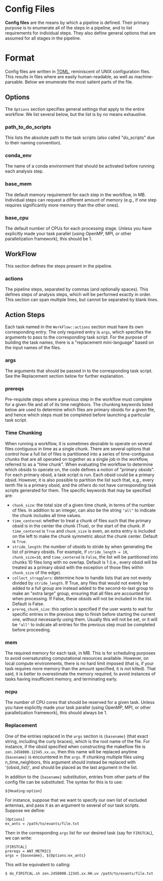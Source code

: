 # Config Files

**Config files** are the means by which a pipeline is defined. Their primary
purpose is to enumerate all of the steps in a pipeline, and to list requirements
for individual steps. They also define general options that are assumed for all
stages in the pipeline.

# Format

Config files are written in [TOML](https://en.wikipedia.org/wiki/TOML),
reminiscent of UNIX configuration files. This results in files where are easily
human-readable, as well as machine-parsable. Below we enumerate the most salient
parts of the file.

## Options

The `Options` section specifies general settings that apply to the entire
workflow. We list several below, but the list is by no means exhaustive.

### path_to_do_scripts

This lists the absolute path to the task scripts (also called "do_scripts" due
to their naming convention).

### conda_env

The name of a conda environment that should be activated before running each
analysis step.

### base_mem

The default memory requirement for each step in the workflow, in MB. Individual
steps can request a different amount of memory (e.g., if one step requires
significantly more memory than the other ones).

### base_cpu

The default number of CPUs for each processing stage. Unless you have explicitly
made your task parallel (using OpenMP, MPI, or other parallelization framework),
this should be 1.


## WorkFlow

This section defines the steps present in the pipeline.

### actions

The pipeline steps, separated by commas (and optionally spaces). This defines
steps of analysis steps, which will be performed exactly in order. This section
can span multiple lines, but cannot be separated by blank lines.

## Action Steps

Each task named in the `WorkFlow::actions` section must have its own
corresponding entry. The only required entry is `args`, which specifies the
arguments to pass to the corresponding task script. For the purpose of building
the task names, there is a "replacement mini-language" based on the input names
of the files.

### args

The arguments that should be passed in to the corresponding task script. See the
Replacement section below for further explanation.

### prereqs

Pre-requisite steps where a previous step in
the workflow must complete for a given file and all of its time neighbors. The
chunking keywords listed below are used to determine which files are primary
obsids for a given file, and hence which steps must be completed before
launching a particular task script.

### Time Chunking

When running a workflow, it is sometimes desirable to operate on several files
contiguous in time as a single chunk. There are several options that control how
a full list of files is partitioned into a series of time-contiguous chunks that
are all operated on together as a single job in the workflow, referred to as a
"time chunk". When evaluating the workflow to determine which obsids to operate
on, the code defines a notion of "primary obsids". For each primary obsid, a
task script is run. Each obsid could be a primary obsid.  However, it is also
possible to partition the list such that, e.g., every tenth file is a primary
obsid, and the others do not have corresponding task scripts generated for
them. The specific keywords that may be specified are:

* `chunk_size`: the total size of a given time chunk, in terms of the number of
  files. In addition to an integer, can also be the string `"all"` to indicate
  the chunk includes all time values.
* `time_centered`: whether to treat a chunk of files such that the primary obsid
  is in the center the chunk (True), or the start of the chunk. If
  `time_centered` is `True` and `chunk_size` is even, an extra entry is included
  on the left to make the chunk symmetric about the chunk center. Default is
  `True`.
* `stride_length`: the number of obsids to stride by when generating the list of
  primary obsids. For example, if `stride_length = 10`, `chunk_size=10`, and
  `time_centered` is `False`, the list will be partitioned into chunks 10 files
  long with no overlap. Default is 1 (i.e., every obsid will be treated as a
  primary obsid with the exception of those files within `chunk_size` of
  the edge).
* `collect_stragglers`: determine how to handle lists that are not evenly
  divided by `stride_length`. If True, any files that would not evenly be added
  to a full group are instead added to the second-to-last group to make an
  "extra large" group, ensuring that all files are accounted for when
  processing. If False, these obsids will not be included in the list. Default
  is False.
* `prereq_chunk_size`: this option is specified if the user wants to wait for
  specific entries in the previous step to finish before starting the current
  one, without necessarily using them. Usually this will not be set, or it will
  be `"all"` to indicate all entries for the previous step must be completed
  before proceeding.


### mem

The required memory for each task, in MB. This is for scheduling purposes to
avoid oversaturating computational resources available. However, on local
compute environments, there is no hard limit imposed (that is, if your task
requires more memory than the amount specified, it is not killed). That said, it
is better to overestimate the memory required, to avoid instances of tasks
having insufficient memory, and terminating early.

### ncpu

The number of CPU cores that should be reserved for a given task. Unless you
have explicitly made your task parallel (using OpenMP, MPI, or other
parallelization framework), this should always be 1.


### Replacement

One of the entries replaced in the `args` section is `{basename}` (that exact
string, including the curly braces), which is the root name of the file. For
instance, if the obsid specified when constructing the makeflow file is
`zen.2458000.12345.xx.uv`, then this name will be replaced anytime `{basename}`
is encountered in the `args`. If chunking multiple files using n_time_neighbors,
this argument should instead be replaced with '{obsid_list}', and should be
placed as the last argument in the list.

In addition to the `{basename}` substitution, entries from other parts of the
config file can be substituted. The syntax for this is to use:
```
${Heading:option}
```

For instance, suppose that we want to specify our own list of excluded antennas,
and pass it as an argument to several of our task scripts. Suppose we define:

```
[Options]
ex_ants = /path/to/exants/file.txt
```

Then in the corresponding `args` list for our desired task (say for `FIRSTCAL`),
we can write:

```
[FIRSTCAL]
prereqs = ANT_METRICS
args = {basename}, ${Options:ex_ants}
```

This will be equivalent to calling:
```bash
$ do_FIRSTCAL.sh zen.2458000.12345.xx.HH.uv /path/to/exants/file.txt
```
